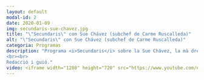 ```yaml
---
layout: default
modal-id: 2
date: 2020-01-09
img: secundaris-sue-chavez.jpg
title: "\"Secundaris\" con Sue Chávez (subchef de Carme Ruscalleda)"
alt: "\"Secundaris\" con Sue Chávez (subchef de Carme Ruscalleda)"
categoria: Programas
description: "Programa <i>Secundaris</i> sobre la Sue Chávez, la mà dreta de la xef Carme Ruscalleda, emès a La2 Catalunya.
<br><br>
Redacció i guió."
video: <iframe width="1280" height="720" src="https://www.youtube.com/embed/vcXY1ic9HMw" title="YouTube video player" frameborder="0" allow="accelerometer; autoplay; clipboard-write; encrypted-media; gyroscope; picture-in-picture" allowfullscreen></iframe>
---
```


